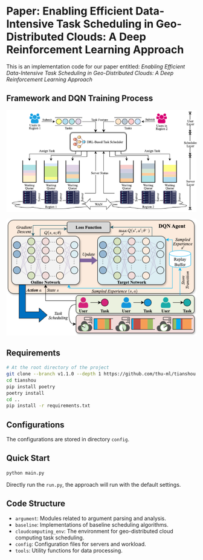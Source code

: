 # Paper: Enabling Efficient Data-Intensive Task Scheduling in Geo-Distributed Clouds: A Deep Reinforcement Learning Approach

This is an implementation code for our paper entitled: *Enabling Efficient Data-Intensive Task Scheduling in Geo-Distributed Clouds: A Deep Reinforcement Learning Approach*

## Framework and DQN Training Process

![Framework](./images/system-model.png)

![DQN Training Process](./images/training-process.png)

## Requirements

```bash
# At the root directory of the project
git clone --branch v1.1.0 --depth 1 https://github.com/thu-ml/tianshou.git
cd tianshou
pip install poetry
poetry install
cd ..
pip install -r requirements.txt
```

## Configurations

The configurations are stored in directory `config`.

## Quick Start

```bash
python main.py
```

Directly run the `run.py`, the approach will run with the default settings.

## Code Structure

- `argument`: Modules related to argument parsing and analysis.
- `baseline`: Implementations of baseline scheduling algorithms.
- `cloudcomputing_env`: The environment for geo-distributed cloud computing task scheduling.
- `config`: Configuration files for servers and workload.
- `tools`: Utility functions for data processing.
